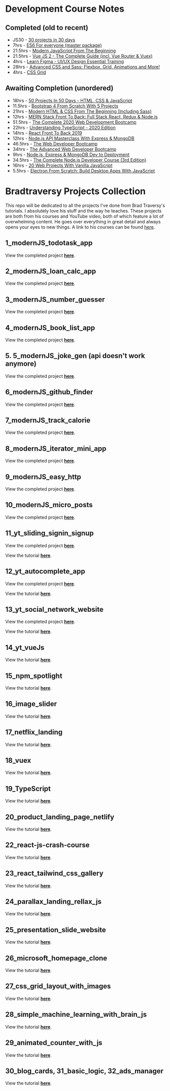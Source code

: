 # Development Course Notes

## Completed (old to recent)

- JS30 - [30 projects in 30 days](https://javascript30.com/)
- 7hrs - [ES6 For everyone (master package)](https://es6.io/)
- 21.5hrs - [Modern JavaScript From The Beginning](https://www.udemy.com/course/modern-javascript-from-the-beginning/)
- 21.5hrs - [Vue JS 2 - The Complete Guide (incl. Vue Router & Vuex)](https://www.udemy.com/course/vuejs-2-the-complete-guide/)
- 4hrs - [Learn Figma - UI/UX Design Essential Training](https://www.udemy.com/course/learn-figma/)
- 28hrs - [Advanced CSS and Sass: Flexbox, Grid, Animations and More!](https://www.udemy.com/course/advanced-css-and-sass/)
- 4hrs - [CSS Grid](https://cssgrid.io/)

## Awaiting Completion (unordered)

- 18hrs - [50 Projects In 50 Days - HTML, CSS & JavaScript](https://www.udemy.com/course/50-projects-50-days/)
- 11.5hrs - [Bootstrap 4 From Scratch With 5 Projects](https://www.udemy.com/course/bootstrap-4-from-scratch-with-5-projects/)
- 21hrs - [Modern HTML & CSS From The Beginning (Including Sass)](https://www.udemy.com/course/modern-html-css-from-the-beginning/)
- 12hrs - [MERN Stack Front To Back: Full Stack React, Redux & Node.js](https://www.udemy.com/course/mern-stack-front-to-back/)
- 51.5hrs - [The Complete 2020 Web Development Bootcamp](https://www.udemy.com/course/the-complete-web-development-bootcamp/)
- 22hrs - [Understanding TypeScript - 2020 Edition](https://www.udemy.com/course/understanding-typescript/)
- 14hrs - [React Front To Back 2019](https://www.udemy.com/course/modern-react-front-to-back/)
- 12hrs - [Node.js API Masterclass With Express & MongoDB](https://www.udemy.com/course/nodejs-api-masterclass/)
- 46.5hrs - [The Web Developer Bootcamp](https://www.udemy.com/course/the-web-developer-bootcamp/)
- 34hrs - [The Advanced Web Developer Bootcamp](https://www.udemy.com/course/the-advanced-web-developer-bootcamp/)
- 9hrs - [Node.js, Express & MongoDB Dev to Deployment](https://www.udemy.com/course/draft/1358300/)
- 34.5hrs - [The Complete Node.js Developer Course (3rd Edition)](https://www.udemy.com/course/the-complete-nodejs-developer-course-2/)
- 16hrs - [20 Web Projects With Vanilla JavaScript](https://www.udemy.com/course/web-projects-with-vanilla-javascript/)
- 5.5hrs - [Electron From Scratch: Build Desktop Apps With JavaScript](https://www.udemy.com/course/electron-from-scratch/)


# Bradtraversy Projects Collection

This repo will be dedicated to all the projects I've done from Brad Traversy's tutorials. I absolutely love his stuff and the way he teaches. These projects are both from his courses and YouTube video, both of which feature a lot of overwhelming content. He goes over everything in great detail and always opens your eyes to new things. A link to his courses can be found [here](https://www.udemy.com/user/brad-traversy/).

## 1_modernJS_todotask_app

View the completed project **[here](https://w3althambition.github.io/bradtraversy-projects-collection/1_modernJS_todotask_app/index.html)**.

## 2_modernJS_loan_calc_app

View the completed project **[here](https://w3althambition.github.io/bradtraversy-projects-collection/2_modernJS_loan_calc_app/index.html)**.

## 3_modernJS_number_guesser

View the completed project **[here](https://w3althambition.github.io/bradtraversy-projects-collection/3_modernJS_number_guesser/index.html)**.

## 4_modernJS_book_list_app

View the completed project **[here](https://w3althambition.github.io/bradtraversy-projects-collection/4_modernJS_book_list_app/index.html)**.

## 5. 5_modernJS_joke_gen (api doesn't work anymore)

View the completed project **[here](https://w3althambition.github.io/bradtraversy-projects-collection/5_modernJS_joke_gen/index.html)**.

## 6_modernJS_github_finder

View the completed project **[here](https://w3althambition.github.io/bradtraversy-projects-collection/6_modernJS_github_finder/index.html)**.

## 7_modernJS_track_calorie

View the completed project **[here](https://w3althambition.github.io/bradtraversy-projects-collection/7_modernJS_track_calorie/index.html)**.

## 8_modernJS_iterator_mini_app

View the completed project **[here](https://w3althambition.github.io/bradtraversy-projects-collection/8_modernJS_iterator_mini_app/index.html)**.

## 9_modernJS_easy_http

View the completed project **[here](https://w3althambition.github.io/bradtraversy-projects-collection/9_modernJS_easy_http/index.html)**.

## 10_modernJS_micro_posts

View the completed project **[here](https://w3althambition.github.io/bradtraversy-projects-collection/10_modernJS_micro_posts/dist/index.html)**.

## 11_yt_sliding_signin_signup

View the completed project **[here](https://w3althambition.github.io/bradtraversy-projects-collection/11_yt_sliding_signin_signup/index.html)**.

View the tutorial **[here](https://www.youtube.com/watch?v=mUdo6w87rh4)**.

## 12_yt_autocomplete_app

View the completed project **[here](https://w3althambition.github.io/bradtraversy-projects-collection/12_yt_autocomplete_app/index.html)**.

View the tutorial **[here](https://www.youtube.com/watch?v=1iysNUrI3lw)**.

## 13_yt_social_network_website

View the completed project **[here](https://w3althambition.github.io/bradtraversy-projects-collection/13_yt_social_network_website/dist/index.html)**.

View the tutorial **[here](https://www.youtube.com/watch?v=IFM9hbapeA0)**.

## 14_yt_vueJs

View the tutorial **[here](https://youtu.be/Wy9q22isx3U)**.

## 15_npm_spotlight

View the tutorial **[here](https://youtu.be/ON3I5N3PZKs)**.

## 16_image_slider

View the tutorial **[here](https://youtu.be/7ZO2RTMNSAY)**.

## 17_netflix_landing

View the tutorial **[here](https://youtu.be/P7t13SGytRk)**.

## 18_vuex

View the tutorial **[here](https://youtu.be/5lVQgZzLMHc)**.

## 19_TypeScript

View the tutorial **[here](https://youtu.be/rAy_3SIqT-E)**.

## 20_product_landing_page_netlify

View the tutorial **[here](https://youtu.be/61R5kn_kYwY)**.

## 22_react-js-crash-course

View the tutorial **[here](https://youtu.be/sBws8MSXN7A)**.

## 23_react_tailwind_css_gallery

View the tutorial **[here](https://youtu.be/FiGmAI5e91M)**.

## 24_parallax_landing_rellax_js

View the tutorial **[here](https://youtu.be/aAxt0Z7IXIo)**.


## 25_presentation_slide_website

View the tutorial **[here](https://youtu.be/uE1m21Umn0s)**.

## 26_microsoft_homepage_clone

View the tutorial **[here](https://youtu.be/uKgn-To1C4Q)**.

## 27_css_grid_layout_with_images

View the tutorial **[here](https://youtu.be/-qOe8lBAChE)**.

## 28_simple_machine_learning_with_brain_js

View the tutorial **[here](https://youtu.be/RVMHhtTqUxc)**.

## 29_animated_counter_with_js

View the tutorial **[here](https://youtu.be/a6XIMIKmj9k)**.

## 30_blog_cards, 31_basic_logic, 32_ads_manager

View the tutorial **[here](https://www.youtube.com/watch?v=6EajwhCNLfc)**.